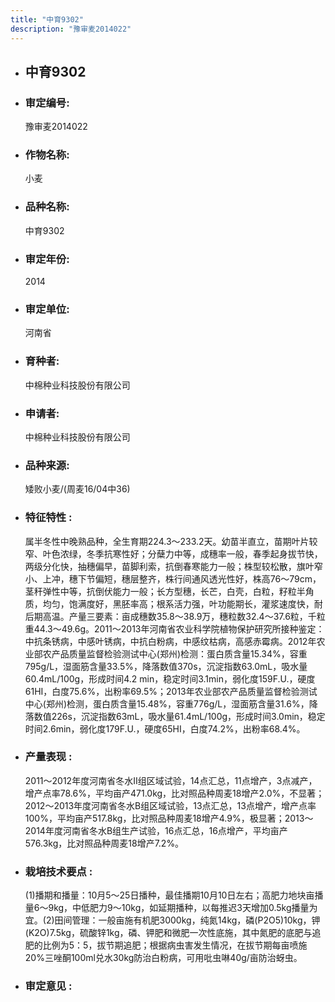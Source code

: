 ```yaml
---
title: "中育9302"
description: "豫审麦2014022"
---
```

* ## 中育9302
* ###  审定编号:  
   豫审麦2014022

*  ### 作物名称:  
   小麦

*   ###  品种名称: 
    中育9302

*   ### 审定年份: 
    2014

*   ### 审定单位:  
    河南省

*   ### 育种者:  
    中棉种业科技股份有限公司

*   ### 申请者:  
    中棉种业科技股份有限公司

*   ### 品种来源:  
    矮败小麦/(周麦16/04中36)


*   ### 特征特性 : 
    属半冬性中晚熟品种，全生育期224.3～233.2天。幼苗半直立，苗期叶片较窄、叶色浓绿，冬季抗寒性好；分蘖力中等，成穗率一般，春季起身拔节快，两级分化快，抽穗偏早，苗脚利索，抗倒春寒能力一般；株型较松散，旗叶窄小、上冲，穗下节偏短，穗层整齐，株行间通风透光性好，株高76～79cm，茎秆弹性中等，抗倒伏能力一般；长方型穗，长芒，白壳，白粒，籽粒半角质，均匀，饱满度好，黑胚率高；根系活力强，叶功能期长，灌浆速度快，耐后期高温。产量三要素：亩成穗数35.8～38.9万，穗粒数32.4～37.6粒，千粒重44.3～49.6g。2011～2013年河南省农业科学院植物保护研究所接种鉴定：中抗条锈病，中感叶锈病，中抗白粉病，中感纹枯病，高感赤霉病。2012年农业部农产品质量监督检验测试中心(郑州)检测：蛋白质含量15.34%，容重795g/L，湿面筋含量33.5%，降落数值370s，沉淀指数63.0mL，吸水量60.4mL/100g，形成时间4.2 min，稳定时间3.1min，弱化度159F.U.，硬度61HI，白度75.6%，出粉率69.5%；2013年农业部农产品质量监督检验测试中心(郑州)检测，蛋白质含量15.48%，容重776g/L，湿面筋含量31.6%，降落数值226s，沉淀指数63mL，吸水量61.4mL/100g，形成时间3.0min，稳定时间2.6min，弱化度179F.U.，硬度65HI，白度74.2%，出粉率68.4%。


*   ### 产量表现 : 
    2011～2012年度河南省冬水Ⅱ组区域试验，14点汇总，11点增产，3点减产，增产点率78.6%，平均亩产471.0kg，比对照品种周麦18增产2.0%，不显著；2012～2013年度河南省冬水B组区域试验，13点汇总，13点增产，增产点率100%，平均亩产517.8kg，比对照品种周麦18增产4.9%，极显著；2013～2014年度河南省冬水B组生产试验，16点汇总，16点增产，平均亩产576.3kg，比对照品种周麦18增产7.2%。   


*   ### 栽培技术要点 : 
    (1)播期和播量：10月5～25日播种，最佳播期10月10日左右；高肥力地块亩播量6～9kg，中低肥力9～10kg，如延期播种，以每推迟3天增加0.5kg播量为宜。(2)田间管理：一般亩施有机肥3000kg，纯氮14kg，磷(P2O5)10kg，钾(K2O)7.5kg，硫酸锌1kg，磷、钾肥和微肥一次性底施，其中氮肥的底肥与追肥的比例为5：5，拔节期追肥；根据病虫害发生情况，在拔节期每亩喷施20%三唑酮100ml兑水30kg防治白粉病，可用吡虫啉40g/亩防治蚜虫。


*   ### 审定意见 : 
    
